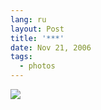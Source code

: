 ```yaml
---
lang: ru
layout: Post
title: '***'
date: Nov 21, 2006
tags:
  - photos
---
```


![](/images/blog/Sapegin-Artem-20D-2006-07-22-227-2790-lj.jpg)
